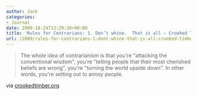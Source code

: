 ```yaml
---
author: Jack
categories:
- Journal
date: 2009-10-24T12:29:38+00:00
title: 'Rules for Contrarians: 1. Don’t whine.  That is all — Crooked Timber'
url: /2009/rules-for-contrarians-1-dont-whine-that-is-all-crooked-timber/
---
```


<div class="posterous_bookmarklet_entry">
  <blockquote class="posterous_medium_quote">
    The whole idea of contrarianism is that you're "attacking the conventional wisdom", you're "telling people that their most cherished beliefs are wrong", you're "turning the world upside down". In other words, you're setting out to annoy people.</p>
  </blockquote>
  
  <div class="posterous_quote_citation">
    via <a href="http://crookedtimber.org/2009/10/22/rules-for-contrarians-1-dont-whine-that-is-all/">crookedtimber.org</a>
  </div></p>
</div>